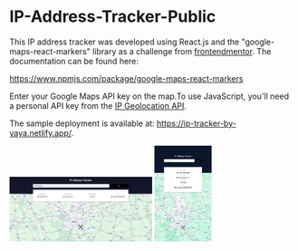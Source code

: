 # IP-Address-Tracker-Public

This IP address tracker was developed using React.js and the "google-maps-react-markers" library as a challenge from [frontendmentor](https://www.frontendmentor.io/challenges/ip-address-tracker-I8-0yYAH0). 
The documentation can be found here:

https://www.npmjs.com/package/google-maps-react-markers

Enter your Google Maps API key on the map.To use JavaScript, you'll need a personal API key from the [IP Geolocation API](https://geo.ipify.org/).

The sample deployment is available at: https://ip-tracker-by-yaya.netlify.app/.

<img src="public/images/desktop.png" width="50%"/>
<img src="public/images/mobile.jpg" width="20%"/>

